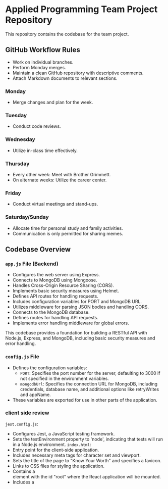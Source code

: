 # Applied Programming Team Project Repository

This repository contains the codebase for the team project.

## GitHub Workflow Rules
- Work on individual branches.
- Perform Monday merges.
- Maintain a clean GitHub repository with descriptive comments.
- Attach Markdown documents to relevant sections.

### Monday
- Merge changes and plan for the week.

### Tuesday
- Conduct code reviews.

### Wednesday
- Utilize in-class time effectively.

### Thursday
- Every other week: Meet with Brother Grimmett.
- On alternate weeks: Utilize the career center.

### Friday
- Conduct virtual meetings and stand-ups.

### Saturday/Sunday
- Allocate time for personal study and family activities.
- Communication is only permitted for sharing memes.

## Codebase Overview
### `app.js` File (Backend)
- Configures the web server using Express.
- Connects to MongoDB using Mongoose.
- Handles Cross-Origin Resource Sharing (CORS).
- Implements basic security measures using Helmet.
- Defines API routes for handling requests.
- Includes configuration variables for PORT and MongoDB URL.
- Utilizes middleware for parsing JSON bodies and handling CORS.
- Connects to the MongoDB database.
- Defines routes for handling API requests.
- Implements error handling middleware for global errors.

This codebase provides a foundation for building a RESTful API with Node.js, Express, and MongoDB, including basic security measures and error handling.

### `config.js` File
- Defines the configuration variables:
  - `PORT`: Specifies the port number for the server, defaulting to 3000 if not specified in the environment variables.
  - `mongodbUrl`: Specifies the connection URL for MongoDB, including credentials, database name, and additional options like retryWrites and appName.
- These variables are exported for use in other parts of the application.


### client side review

`jest.config.js`:
- Configures Jest, a JavaScript testing framework.
- Sets the testEnvironment property to 'node', indicating that tests will run in a Node.js environment.
`index.html`:
- Entry point for the client-side application.
- Includes necessary meta tags for character set and viewport.
- Sets the title of the page to "Know Your Worth" and specifies a favicon.
- Links to CSS files for styling the application.
- Contains a <div> element with the id "root" where the React application will be mounted.
- Includes a <script> tag to load the main JavaScript file (main.jsx) responsible for rendering the   React application.
`vite.config.js`:
- Configures Vite, a frontend build tool for modern web development.
- Imports `defineConfig` from Vite and the React plugin.
- Exports a configuration object using `defineConfig()`.
- The `plugins` array includes the `react()` plugin to enable React support in Vite.
- Additional configuration options can be added within the `defineConfig()` function to customize Vite's behavior further.
- These files collectively set up the testing environment, define the structure of the HTML page, and configure the development environment for a React application.

# Know Your Worth Web Application

## README Summary:

This HTML file represents the front-end structure of the "Know Your Worth" web application. Below is a brief overview of its key components:

### Header Section:

- Displays the website logo and navigation menu.
- Navigation links include "Home", "Job Search", "Job Help", and "About Us".

### Main Content:

#### About Us Section:

- Introduces the purpose and mission of the platform.
- Provides information about the team and their dedication to helping users find their dream job.

#### Our Team Section:

- Displays team members' profiles with their names and images.
- Each team member's profile includes a brief description.

### Footer Section:

- Contains social media icons for Facebook, Twitter, and Instagram.
- Displays the navigation menu with the same links as the header for easy access.

### Copyright Notice:

- Indicates the copyright ownership of the content.

### Script (Commented Out):

- Contains a commented-out script tag that likely links to additional JavaScript functionality.

This HTML file serves as the foundation for the "Know Your Worth" website, providing users with information about the platform, its mission, and the team behind it.

# Know Your Worth Web Application - index.html

## README Summary:

This HTML file serves as the main landing page for the "Know Your Worth" web application. Here's a concise overview of its structure and content:

### Header Section:

- Displays the website logo and navigation menu.
- Navigation links include "Home", "Job Search", "Job Help", and "About Us".

### Main Content:

#### Introduction Section:

- Displays the website title ("Know Your Worth") and a call-to-action ("Get started Today").

#### Sections:

1. **Job Search**:
   - Explains how users can utilize the platform to compare salaries based on education and work experience.
   
2. **Location Matters**:
   - Highlights the database's capability to provide accurate salary information from various locations.
   
3. **Job Help**:
   - Offers guidance on finding jobs, becoming a relevant candidate, and taking initiative in career pursuits.

#### Additional Resources Section: (Placeholder)

- Mentions the availability of clickable link boxes for additional resources (not yet implemented).

### Footer Section:

- Contains social media icons for Facebook, Twitter, and Instagram.
- Displays the navigation menu with the same links as the header for easy access.

### Copyright Notice:

- Indicates the copyright ownership of the content.

- This HTML file serves as the main entry point for users visiting the "Know Your Worth" website, providing them with essential information about the platform's features and functionalities.

# Job Help Page - job-help.html

## README Summary:

This HTML file represents a page dedicated to providing job interview resources and assistance on the "Know Your Worth" website. Here's a concise overview of its structure and content:

### Header Section:

- Displays the website logo and navigation menu.
- Navigation links include "Home", "Job Search", "Job Help", and "About Us".

### Main Content:

#### Job Interview Resources Section:

- Provides information and resources for job interview preparation.
- Includes an image related to job interviews.

#### Job Help Section:

- Offers assistance for job seekers.
- Lists services such as resume preparation and interview assistance.

#### Resume Preparation and Writing Strategies Section:

- Outlines steps for creating a professional resume and applying for jobs.

#### Interview Preparation Section:

- Provides tips and steps for preparing for job interviews.
- Includes a cited source for additional information.

#### Contact Us Form Section:

- Displays a form for users to submit inquiries or request quotes.

### Footer Section:

- Contains social media icons for Facebook, Twitter, and Instagram.
- Displays the navigation menu with the same links as the header for easy access.

### Copyright Notice:

- Indicates the copyright ownership of the content.

- This HTML file serves as a valuable resource for users seeking assistance with job interviews, providing detailed information and guidance on interview preparation, resume writing, and contacting the platform for further assistance.

# Job Search Interface - job-search.html

## README Summary:

This HTML file serves as a form-based search interface for job seekers on the "Know Your Worth" website. Here's a concise overview of its structure and functionality:

### Header Section:

- Displays the website logo and navigation menu.
- Navigation links include "Home", "Job Search", "Job Help", and "About Us".

### Main Content:

#### Search Criteria Section:

- Allows users to input job search criteria such as job title, location, years of experience, and education level.
- Provides options for selecting the location from a dropdown list and education level from a predefined list.

### Footer Section:

- Contains social media icons for Facebook, Twitter, and Instagram.
- Displays the navigation menu with the same links as the header for easy access.

### Copyright Notice:

- Indicates the copyright ownership of the content.

- This HTML file provides an intuitive interface for users to specify their job search preferences and initiate a search to discover their worth in the job market.